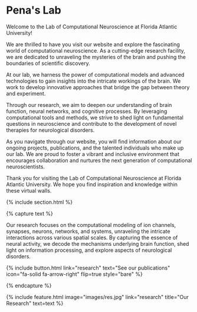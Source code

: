 ---
---

# Pena's Lab

Welcome to the Lab of Computational Neuroscience at Florida Atlantic University!

We are thrilled to have you visit our website and explore the fascinating world of computational neuroscience. As a cutting-edge research facility, we are dedicated to unraveling the mysteries of the brain and pushing the boundaries of scientific discovery.

At our lab, we harness the power of computational models and advanced technologies to gain insights into the intricate workings of the  brain. We work to develop innovative approaches that bridge the gap between theory and experiment.

Through our research, we aim to deepen our understanding of brain function, neural networks, and cognitive processes. By leveraging computational tools and methods, we strive to shed light on fundamental questions in neuroscience and contribute to the development of novel therapies for neurological disorders.

As you navigate through our website, you will find information about our ongoing projects, publications, and the talented individuals who make up our lab. We are proud to foster a vibrant and inclusive environment that encourages collaboration and nurtures the next generation of computational neuroscientists.

Thank you for visiting the Lab of Computational Neuroscience at Florida Atlantic University. We hope you find inspiration and knowledge within these virtual walls.

{% include section.html %}


{% capture text %}

Our research focuses on the computational modeling of ion channels, synapses, neurons, networks, and systems, unraveling the intricate interactions across various spatial scales. By capturing the essence of neural activity, we decode the mechanisms underlying brain function, shed light on information processing, and explore aspects of neurological disorders. 

{%
  include button.html
  link="research"
  text="See our publications"
  icon="fa-solid fa-arrow-right"
  flip=true
  style="bare"
%}

{% endcapture %}

{%
  include feature.html
  image="images/res.jpg"
  link="research"
  title="Our Research"
  text=text
%}



